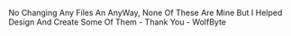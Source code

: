No Changing Any Files An AnyWay, None Of These Are Mine But I Helped Design And Create Some Of Them - Thank You - WolfByte

